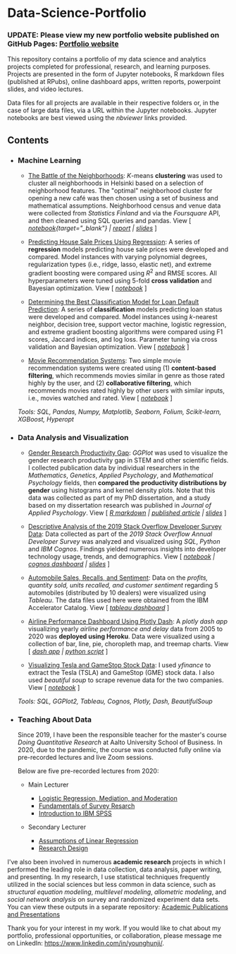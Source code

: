 # Data-Science-Portfolio

### **UPDATE: Please view my new portfolio website published on GitHub Pages: [Portfolio website](https://bloonsinthesky.github.io/)**

This repository contains a portfolio of my data science and analytics projects completed for professional, research, and learning purposes. Projects are presented in the form of Jupyter notebooks, R markdown files (published at RPubs), online dashboard apps, written reports, powerpoint slides, and video lectures.

Data files for all projects are available in their respective folders or, in the case of large data files, via a URL within the Jupyter notebooks. Jupyter notebooks are best viewed using the *nbviewer* links provided.

## Contents

+ ### Machine Learning
  + [The Battle of the Neighborhoods](https://github.com/bloonsinthesky/Data-Science-Portfolio/tree/main/The%20Battle%20of%20the%20Neighborhoods): *K*-means __clustering__ was used to cluster all neighborhoods in Helsinki based on a selection of neighborhood features. The "optimal" neighborhood cluster for opening a new café was then chosen using a set of business and mathematical assumptions. Neighborhood census and venue data were collected from *Statistics Finland* and via the *Foursquare* API, and then cleaned using SQL queries and pandas. View [ *[notebook](https://nbviewer.jupyter.org/github/bloonsinthesky/Data-Science-Portfolio/blob/main/The%20Battle%20of%20the%20Neighborhoods/The%20Battle%20of%20the%20Neighborhoods.ipynb){target="_blank"} | [report](https://bloonsinthesky.github.io/pdf/The%20Battle%20of%20Neighborhoods%20-%20Report.pdf) | [slides](https://bloonsinthesky.github.io/pdf/The%20Battle%20of%20the%20Neighborhoods%20-%20Slides.pdf)* ]
  
  + [Predicting House Sale Prices Using Regression](https://github.com/bloonsinthesky/Data-Science-Portfolio/tree/main/Predicting%20House%20Sale%20Prices%20Using%20Regression): A series of **regression** models predicting house sale prices were developed and compared. Model instances with varying polynomial degrees, regularization types (i.e., ridge, lasso, elastic net), and extreme gradient boosting were compared using *R*<sup>2</sup> and RMSE scores. All hyperparameters were tuned using 5-fold **cross validation** and Bayesian optimization. View [ *[notebook](https://nbviewer.jupyter.org/github/bloonsinthesky/Data-Science-Portfolio/blob/main/Predicting%20House%20Sale%20Prices%20Using%20Regression/Predicting%20House%20Sale%20Prices%20Using%20Regression.ipynb)* ]
  
  + [Determining the Best Classification Model for Loan Default Prediction](https://github.com/bloonsinthesky/Data-Science-Portfolio/tree/main/Determining%20the%20Best%20Classification%20Model%20for%20Loan%20Default%20Prediction): A series of **classification** models predicting loan status were developed and compared. Model instances using *k*-nearest neighbor, decision tree, support vector machine, logistic regression, and extreme gradient boosting algorithms were compared using F1 scores, Jaccard indices, and log loss. Parameter tuning via cross validation and Bayesian optimization. View [ *[notebook](https://nbviewer.jupyter.org/github/bloonsinthesky/Data-Science-Portfolio/blob/main/Determining%20the%20Best%20Classification%20Model%20for%20Loan%20Default%20Prediction/Determining%20the%20Best%20Classification%20Model%20for%20Loan%20Default%20Prediction.ipynb)* ]
  
  + [Movie Recommendation Systems](https://github.com/bloonsinthesky/Data-Science-Portfolio/tree/main/Movie%20Recommendation%20Systems): Two simple movie recommendation systems were created using (1) **content-based filtering**, which recommends movies similar in genre as those rated highly by the user, and (2) **collaborative filtering**, which recommends movies rated highly by other users with similar inputs, i.e., movies watched and rated. View [ *[notebook](https://nbviewer.jupyter.org/github/bloonsinthesky/Data-Science-Portfolio/blob/main/Movie%20Recommendation%20Systems/Movie%20Recommendation%20Systems.ipynb)* ]

  *Tools: SQL, Pandas, Numpy, Matplotlib, Seaborn, Folium, Scikit-learn, XGBoost, Hyperopt*

+ ### Data Analysis and Visualization
  + [Gender Research Productivity Gap](https://github.com/bloonsinthesky/Data-Science-Portfolio/tree/main/Gender%20Research%20Productivity%20Gap): *GGPlot* was used to visualize the gender research productivity gap in STEM and other scientific fields. I collected publication data by individual researchers in the *Mathematics*, *Genetics*, *Applied Psychology*, and *Mathematical Psychology* fields, then **compared the productivity distributions by gender** using histograms and kernel density plots. Note that this data was collected as part of my PhD dissertation, and a study based on my dissertation research was published in *Journal of Applied Psychology*. View [ *[R markdown](https://rpubs.com/bloonsinthesky/gender_productivity_gap_vis) | [published article](https://bloonsinthesky.github.io/pdf/Aguinis%20Ji%20Joo%202018%20JAP%20Gender%20Productivity%20Gap%20among%20Stars.pdf) | [slides](https://bloonsinthesky.github.io/pdf/Gender%20Productivity%20Gap%20Among%20Stars_Aalto%20Biz%20Seminar.pdf)* ]
   
  + [Descriptive Analysis of the 2019 Stack Overflow Developer Survey Data](https://github.com/bloonsinthesky/Data-Science-Portfolio/tree/main/Descriptive%20Analysis%20of%20the%202019%20Stack%20Overflow%20Developer%20Survey%20Data): Data collected as part of the *2019 Stack Overflow Annual Developer Survey* was analyzed and visualized using *SQL*, *Python* and *IBM Cognos*. Findings yielded numerous insights into developer technology usage, trends, and demographics. View [ *[notebook](https://nbviewer.jupyter.org/github/bloonsinthesky/Data-Science-Portfolio/blob/main/Descriptive%20Analysis%20of%20the%202019%20Stack%20Overflow%20Developer%20Survey%20Data/Descriptive%20Analysis%20of%20the%202019%20Stack%20Overflow%20Developer%20Survey%20Data.ipynb) | [cognos dashboard](https://eu-gb.dataplatform.cloud.ibm.com/dashboards/171ae20c-d010-40b8-8837-c0da7850a86b/view/0509dd3d6e9437df42b4f2e407c87f052c662c0fb4bb8305d1d07b490e337197f06c1490c87e4f0f8f430c30a6be440ac9) | [slides](https://bloonsinthesky.github.io/pdf/Descriptive%20Analysis%20of%20the%202019%20Stack%20Overflow%20Developer%20Survey%20Data%20-%20presentation.pdf)* ]

  + [Automobile Sales, Recalls, and Sentiment](https://github.com/bloonsinthesky/Data-Science-Portfolio/tree/main/Automobile%20Sales%2C%20Recalls%2C%20and%20Sentiment): Data on the *profits, quantity sold, units recalled, and customer sentiment* regarding 5 automobiles (distributed by 10 dealers) were visualized using *Tableau*. The data files used here were obtained from the IBM Accelerator Catalog. View [ *[tableau dashboard](https://public.tableau.com/app/profile/younghunji/viz/AutomobilsSalesRecallsandSentiment/Dashboard1)* ] 
  
  + [Airline Performance Dashboard Using Plotly Dash](https://github.com/bloonsinthesky/Data-Science-Portfolio/tree/main/Airline%20Performance%20Dashboard%20Using%20Plotly%20Dash): A *plotly dash app* visualizing yearly *airline performance and delay* data from 2005 to 2020 was **deployed using Heroku**. Data were visualized using a collection of bar, line, pie, choropleth map, and treemap charts. View [ *[dash app](https://airline-dashboard.herokuapp.com/) | [python script](https://github.com/bloonsinthesky/Data-Science-Portfolio/blob/main/Airline%20Performance%20Dashboard%20Using%20Plotly%20Dash/app.py)* ]
  
  + [Visualizing Tesla and GameStop Stock Data](https://github.com/bloonsinthesky/Data-Science-Portfolio/tree/main/Visualizing%20Tesla%20and%20GameStop%20Stock%20Data): I used *yfinance* to extract the Tesla (TSLA) and GameStop (GME) stock data. I also used *beautiful soup* to scrape revenue data for the two companies. View [ *[notebook](https://nbviewer.jupyter.org/github/bloonsinthesky/Data-Science-Portfolio/blob/main/Visualizing%20Tesla%20and%20GameStop%20Stock%20Data/Visualizing%20Tesla%20and%20GameStop%20Stock%20Data.ipynb)* ]

  *Tools: SQL, GGPlot2, Tableau, Cognos, Plotly, Dash, BeautifulSoup*

+ ### Teaching About Data
  Since 2019, I have been the responsible teacher for the master's course *Doing Quantitative Research* at Aalto University School of Business. In 2020, due to the pandemic, the course was conducted fully online via pre-recorded lectures and live Zoom sessions. 
  
  Below are five pre-recorded lectures from 2020:
  
  + Main Lecturer
    + [Logistic Regression, Mediation, and Moderation](https://aalto.cloud.panopto.eu/Panopto/Pages/Viewer.aspx?id=bcfed629-80b2-4c56-b2d3-acb600eb97a9)
    + [Fundamentals of Survey Resarch](https://aalto.cloud.panopto.eu/Panopto/Pages/Viewer.aspx?id=1a568a28-4dd2-410a-9856-ad4800b46411)
    + [Introduction to IBM SPSS](https://aalto.cloud.panopto.eu/Panopto/Pages/Viewer.aspx?id=08f27ca7-493c-4078-855b-acb600eb986e)
    
  + Secondary Lecturer
    + [Assumptions of Linear Regression](https://aalto.cloud.panopto.eu/Panopto/Pages/Viewer.aspx?id=10962a91-ba43-4c0f-828a-ad4800b6ade4)
    + [Research Design](https://aalto.cloud.panopto.eu/Panopto/Pages/Viewer.aspx?id=0b8ad79a-e0e8-41c5-b052-ad4800b6bec3) 
  
I've also been involved in numerous **academic research** projects in which I performed the leading role in data collection, data analysis, paper writing, and presenting. In my research, I use statistical techniques frequently utilized in the social sciences but less common in data science, such as *structural equation modeling*, *multilevel modeling*, *allometric modeling*, and *social network analysis* on survey and randomized experiment data sets. You can view these outputs in a separate repository: [Academic Publications and Presentations](https://github.com/bloonsinthesky/academic-papers-and-presentations)
  
Thank you for your interest in my work. If you would like to chat about my portfolio, professional opportunities, or collaboration, please message me on LinkedIn: https://www.linkedin.com/in/younghunji/.
